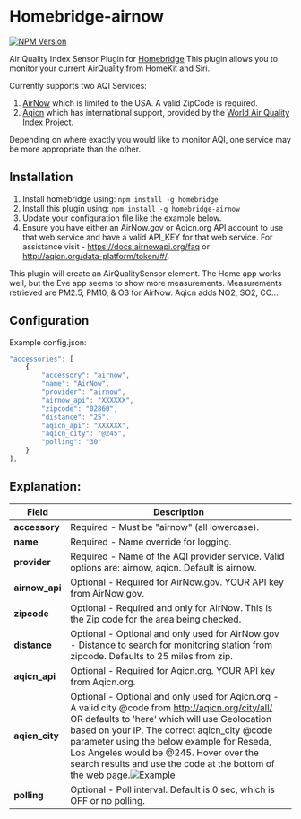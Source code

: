 # Homebridge-airnow
[![NPM Version](https://img.shields.io/npm/v/homebridge-airnow.svg)](https://www.npmjs.com/package/homebridge-airnow)

Air Quality Index Sensor Plugin for [Homebridge](https://github.com/nfarina/homebridge)
This plugin allows you to monitor your current AirQuality from HomeKit and Siri.

Currently supports two AQI Services:
1. [AirNow](https://www.airnow.gov) which is limited to the USA. A valid ZipCode is required.
2. [Aqicn](https://www.aqicn.org) which has international support, provided by the [World Air Quality Index Project](http://waqi.info/).

Depending on where exactly you would like to monitor AQI, one service may be more appropriate than the other.

## Installation
1. Install homebridge using: `npm install -g homebridge`
2. Install this plugin using: `npm install -g homebridge-airnow`
3. Update your configuration file like the example below.
4. Ensure you have either an AirNow.gov or Aqicn.org API account to use that web service and have a valid API_KEY for that web service.
For assistance visit - https://docs.airnowapi.org/faq or http://aqicn.org/data-platform/token/#/.

This plugin will create an AirQualitySensor element. The Home app works well, but the Eve app seems to show more measurements. Measurements retrieved are PM2.5, PM10, & O3 for AirNow. Aqicn adds NO2, SO2, CO...  

## Configuration
Example config.json:

```js
"accessories": [
	{
		"accessory": "airnow",
		"name": "AirNow",
		"provider": "airnow",
		"airnow_api": "XXXXXX",
		"zipcode": "02860",
		"distance": "25",
		"aqicn_api": "XXXXXX",
		"aqicn_city": "@245",
		"polling": "30"
	}
],
```

## Explanation:

Field           		| Description
------------------------|------------
**accessory**   		| Required - Must be "airnow" (all lowercase).
**name**        		| Required - Name override for logging.
**provider**       		| Required - Name of the AQI provider service. Valid options are: airnow, aqicn. Default is airnow.
**airnow_api** 			| Optional - Required for AirNow.gov. YOUR API key from AirNow.gov.
**zipcode**				| Optional - Required and only for AirNow. This is the Zip code for the area being checked.
**distance**			| Optional - Optional and only used for AirNow.gov - Distance to search for monitoring station from zipcode. Defaults to 25 miles from zip.
**aqicn_api** 			| Optional - Required for Aqicn.org. YOUR API key from Aqicn.org.
**aqicn_city**			| Optional - Optional and only used for Aqicn.org - A valid city @code from http://aqicn.org/city/all/ OR defaults to 'here' which will use Geolocation based on your IP. The correct aqicn_city @code parameter using the below example for Reseda, Los Angeles would be @245. Hover over the search results and use the code at the bottom of the web page.![Example](https://user-images.githubusercontent.com/24653339/33373453-f6b84fb4-d4cf-11e7-9695-0f04a60ffdab.png)
**polling**				| Optional - Poll interval. Default is 0 sec, which is OFF or no polling.
